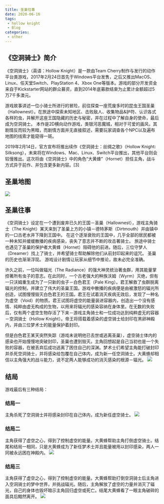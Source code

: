 ```yaml
---
title: 圣巢往事
date: 2020-06-16
tags:
 - hollow knight
 - Blog
categories:
 - other
---
```

## 《空洞骑士》简介
《空洞骑士》（英语：Hollow Knight）是一款由Team Cherry制作与发行的动作平台类游戏，2017年2月24日首先于Windows平台发售，之后又推出MacOS、Linux、任天堂Switch、PlayStation 4、Xbox One等版本。游戏的部分开发资金来自于Kickstarter网站的群众募资，直到2014年底募款结束为止累计金额超过5万7千多澳元。

游戏故事讲述一位小骑士所进行的冒险，前往探查一座荒废多时的昆虫王国圣巢（Hallownest）。在旅途中探索未知地区、击败敌人、收集物品&护符、认识各式各样的虫，并解开这座王国隐藏的历史与秘密，并在过程中了解自身的使命，最后成为空洞骑士。 本作是2D横向动作游戏，类银河恶魔城，相对于可爱的画风，其剧情反而较为黑暗，而剧情方面并无直接叙述，需要玩家调查各个NPC以及遍布地图的线索才能窥得一斑。

2019年2月14日，官方宣布将推出续作《空洞骑士：丝绸之歌》（Hollow Knight: Silksong），未来将在Windows、Mac、Linux、Switch平台推出，其他平台则会较慢推出。这次将由《空洞骑士》中的角色“大黄蜂”（Hornet）担任主角，战斗方式异于前作、并包含更多新内容。[3]
## 圣巢地图
![](asset/hollow_knight_maps.jpg)
## 圣巢往事
《空洞骑士》设定在一个遭到废弃已久的王国－圣巢（Hallownest），游戏主角骑士（The Knight）某天来到了圣巢上方的小镇－德特茅斯（Dirtmouth）并由镇中的一口古老水井下降到王国中。
在这个逐渐衰败的王国中，几乎全部的居民都被一种未知并缓缓散播的疾病感染，丧失了意志并不断的攻击著骑士。
旅途中骑士也遇见了圣巢的保护者大黄蜂（Hornet）阻碍他的前进。随后，三位守梦人（Dreamer）找上了骑士，并希望骑士帮助解除他们从前封印起来的诅咒。 圣巢的历史也渐渐浮现。
游戏设计剧情让玩家从细节中推论，故未必完全准确。

许久之前，一位叫做辐光（The Radiance）的强大神灵统治著虫群，用其能量掌控著所有虫子的意志。在此同时，一个古老强大的种族沃姆（Wyrm）灭绝，但有一只沃姆重生成为了一只新的虫子－白色君王（Pale King）。君王解救了虫群脱离辐光的控制，并建立了伟大的圣巢王国。游戏中散播的疾病便是由被激怒的辐光所创造，试图慢慢毁灭白色君王的王国。君王在试着消灭疾病无效后，发现了一种名为虚空（Void）的物质。君王试图将虚空的能量装进容器内，创造出一个没有感情、纯粹由虚无构成的生物，以用来将辐光的感染容纳在身体里。在无数的失败后，仅有两个虚空生物存活了下来－游戏主角骑士和一位成功达到纯粹虚无的容器－空洞骑士（Hollow Knight）。帝王将搭载着感染的虚空骑士给封印在黑卵神殿内，并由三位梦术士的能量保护着封印。

但是白色君王某天突然失踪（游戏未说明他已去世或逃离圣巢），虚空骑士体内的感染也开始慢慢地突破封印，圣巢也遭到毁灭。主角回想起是自己当初也是一个失败的容器，在被丢弃后成功逃离了困住自己的深渊。梦术士们希望主角能打破封印并杀死空洞骑士，并将感染给包覆在自己体内，成为新一任空洞骑士。大黄蜂却相信以主角强大的战斗能力，说不定两人能够成功的消灭感染的根源－辐光。
![](asset/hollow_hornet.png)

## 结局
游戏最后有三种结局：

### 结局一
主角杀死了空洞骑士并将感染封印在自己体内，成为新任虚空骑士。
![](asset/hollow_knight_1.png)

### 结局二
主角获得了虚空之心，得到了控制虚空的能量。大黄蜂帮助主角打倒虚空骑士。结尾和结局一相同，只是大黄蜂成为了新任梦术士并且能量被用以封印感染，两人一同被永远困在神殿内。
![](asset/hollow_knight_2.png)

### 结局三
主角获得了虚空之心，得到了控制虚空的能量。大黄蜂帮助打倒空洞骑士后主角进入空洞骑士的梦中世界，并挑战辐光。随后，主角解放了虚空的力量并消灭了辐光，自己的身体也毁坏暗示主角回归虚空或死亡。结尾大黄蜂看了一眼主角破碎的面具后黯然离开。
![](asset/hollow_knight_3.png)

